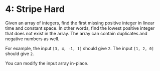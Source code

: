 # 4: Stripe Hard

Given an array of integers, find the first missing positive integer in linear time and constant space. In other words, find the lowest positive integer that does not exist in the array. The array can contain duplicates and negative numbers as well.  

For example, the input `[3, 4, -1, 1]` should give `2`. The input `[1, 2, 0]` should give `2`.  

You can modify the input array in-place.
